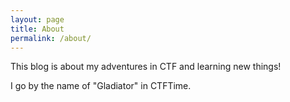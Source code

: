 ```yaml
---
layout: page
title: About
permalink: /about/
---
```


This blog is about my adventures in CTF and learning new things!

I go by the name of "Gladiator" in CTFTime.

